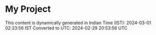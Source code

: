# My Project

This content is dynamically generated in Indian Time (IST): 2024-03-01 02:23:56 IST
Converted to UTC: 2024-02-29 20:53:56 UTC
